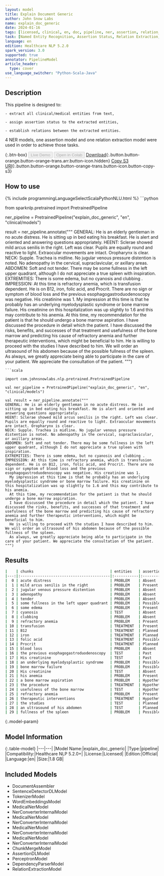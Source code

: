 ```yaml
---
layout: model
title: Explain Document Generic
author: John Snow Labs
name: explain_doc_generic
date: 2024-01-16
tags: [licensed, clinical, en, doc, pipeline, ner, assertion, relation_extraction, generic]
task: [Named Entity Recognition, Assertion Status, Relation Extraction, Pipeline Healthcare]
language: en
edition: Healthcare NLP 5.2.0
spark_version: 3.0
supported: true
annotator: PipelineModel
article_header:
  type: cover
use_language_switcher: "Python-Scala-Java"
---
```


## Description

This pipeline is designed to:

    - extract all clinical/medical entities from text,

    - assign assertion status to the extracted entities,

    - establish relations between the extracted entities.

4 NER models, one assertion model and one relation extraction model were used in order to achieve those tasks.

{:.btn-box}
<button class="button button-orange" disabled>Live Demo</button>
<button class="button button-orange" disabled>Open in Colab</button>
[Download](https://s3.amazonaws.com/auxdata.johnsnowlabs.com/clinical/models/explain_doc_generic_en_5.2.0_3.0_1705388097380.zip){:.button.button-orange.button-orange-trans.arr.button-icon.hidden}
[Copy S3 URI](s3://auxdata.johnsnowlabs.com/clinical/models/explain_doc_generic_en_5.2.0_3.0_1705388097380.zip){:.button.button-orange.button-orange-trans.button-icon.button-copy-s3}

## How to use



<div class="tabs-box" markdown="1">
{% include programmingLanguageSelectScalaPythonNLU.html %}
```python

from sparknlp.pretrained import PretrainedPipeline

ner_pipeline = PretrainedPipeline("explain_doc_generic", "en", "clinical/models")

result = ner_pipeline.annotate("""
GENERAL: He is an elderly gentleman in no acute distress. He is sitting up in bed eating his breakfast. He is alert and oriented and answering questions appropriately.
HEENT: Sclerae showed mild arcus senilis in the right. Left was clear. Pupils are equally round and reactive to light. Extraocular movements are intact. Oropharynx is clear.
NECK: Supple. Trachea is midline. No jugular venous pressure distention is noted. No adenopathy in the cervical, supraclavicular, or axillary areas.
ABDOMEN: Soft and not tender. There may be some fullness in the left upper quadrant, although I do not appreciate a true spleen with inspiration.
EXTREMITIES: There is some edema, but no cyanosis and clubbing .
IMPRESSION: At this time is refractory anemia, which is transfusion dependent. He is on B12, iron, folic acid, and Procrit. There are no sign or symptom of blood loss and the previous esophagogastroduodenoscopy was negative. His creatinine was 1.
  My impression at this time is that he probably has an underlying myelodysplastic syndrome or bone marrow failure. His creatinine on this hospitalization was up slightly to 1.6 and this may contribute to his anemia.
  At this time, my recommendation for the patient is that he should undergo a bone marrow aspiration.
  I have discussed the procedure in detail which the patient. I have discussed the risks, benefits, and successes of that treatment and usefulness of the bone marrow and predicting his cause of refractory anemia and further therapeutic interventions, which might be beneficial to him.
  He is willing to proceed with the studies I have described to him. We will order an ultrasound of his abdomen because of the possible fullness of the spleen.
  As always, we greatly appreciate being able to participate in the care of your patient. We appreciate the consultation of the patient.
""")

```
```scala

import com.johnsnowlabs.nlp.pretrained.PretrainedPipeline

val ner_pipeline = PretrainedPipeline("explain_doc_generic", "en", "clinical/models")

val result = ner_pipeline.annotate("""
GENERAL: He is an elderly gentleman in no acute distress. He is sitting up in bed eating his breakfast. He is alert and oriented and answering questions appropriately.
HEENT: Sclerae showed mild arcus senilis in the right. Left was clear. Pupils are equally round and reactive to light. Extraocular movements are intact. Oropharynx is clear.
NECK: Supple. Trachea is midline. No jugular venous pressure distention is noted. No adenopathy in the cervical, supraclavicular, or axillary areas.
ABDOMEN: Soft and not tender. There may be some fullness in the left upper quadrant, although I do not appreciate a true spleen with inspiration.
EXTREMITIES: There is some edema, but no cyanosis and clubbing .
IMPRESSION: At this time is refractory anemia, which is transfusion dependent. He is on B12, iron, folic acid, and Procrit. There are no sign or symptom of blood loss and the previous esophagogastroduodenoscopy was negative. His creatinine was 1.
  My impression at this time is that he probably has an underlying myelodysplastic syndrome or bone marrow failure. His creatinine on this hospitalization was up slightly to 1.6 and this may contribute to his anemia.
  At this time, my recommendation for the patient is that he should undergo a bone marrow aspiration.
  I have discussed the procedure in detail which the patient. I have discussed the risks, benefits, and successes of that treatment and usefulness of the bone marrow and predicting his cause of refractory anemia and further therapeutic interventions, which might be beneficial to him.
  He is willing to proceed with the studies I have described to him. We will order an ultrasound of his abdomen because of the possible fullness of the spleen.
  As always, we greatly appreciate being able to participate in the care of your patient. We appreciate the consultation of the patient.
""")

```
</div>

## Results

```bash
|    | chunks                                   | entities   | assertion    |
|---:|:-----------------------------------------|:-----------|:-------------|
|  0 | acute distress                           | PROBLEM    | Absent       |
|  1 | mild arcus senilis in the right          | PROBLEM    | Present      |
|  2 | jugular venous pressure distention       | PROBLEM    | Absent       |
|  3 | adenopathy                               | PROBLEM    | Absent       |
|  4 | tender                                   | PROBLEM    | Absent       |
|  5 | some fullness in the left upper quadrant | PROBLEM    | Possible     |
|  6 | some edema                               | PROBLEM    | Present      |
|  7 | cyanosis                                 | TEST       | Absent       |
|  8 | clubbing                                 | PROBLEM    | Absent       |
|  9 | refractory anemia                        | PROBLEM    | Present      |
| 10 | transfusion                              | TREATMENT  | Present      |
| 11 | B12                                      | TREATMENT  | Planned      |
| 12 | iron                                     | TREATMENT  | Planned      |
| 13 | folic acid                               | TREATMENT  | Possible     |
| 14 | Procrit                                  | TREATMENT  | Planned      |
| 15 | blood loss                               | PROBLEM    | Absent       |
| 16 | the previous esophagogastroduodenoscopy  | TEST       | Past         |
| 17 | His creatinine                           | TEST       | Past         |
| 18 | an underlying myelodysplastic syndrome   | PROBLEM    | Possible     |
| 19 | bone marrow failure                      | PROBLEM    | Possible     |
| 20 | His creatinine                           | TEST       | Absent       |
| 21 | his anemia                               | PROBLEM    | Present      |
| 22 | a bone marrow aspiration                 | PROBLEM    | Hypothetical |
| 23 | the procedure                            | TREATMENT  | Hypothetical |
| 24 | usefulness of the bone marrow            | TEST       | Hypothetical |
| 25 | refractory anemia                        | PROBLEM    | Present      |
| 26 | therapeutic interventions                | TREATMENT  | Hypothetical |
| 27 | the studies                              | TEST       | Planned      |
| 28 | an ultrasound of his abdomen             | TEST       | Planned      |
| 29 | fullness of the spleen                   | PROBLEM    | Possible     |
```

{:.model-param}
## Model Information

{:.table-model}
|---|---|
|Model Name:|explain_doc_generic|
|Type:|pipeline|
|Compatibility:|Healthcare NLP 5.2.0+|
|License:|Licensed|
|Edition:|Official|
|Language:|en|
|Size:|1.8 GB|

## Included Models

- DocumentAssembler
- SentenceDetectorDLModel
- TokenizerModel
- WordEmbeddingsModel
- MedicalNerModel
- NerConverterInternalModel
- MedicalNerModel
- NerConverterInternalModel
- MedicalNerModel
- NerConverterInternalModel
- MedicalNerModel
- NerConverterInternalModel
- ChunkMergeModel
- AssertionDLModel
- PerceptronModel
- DependencyParserModel
- RelationExtractionModel
